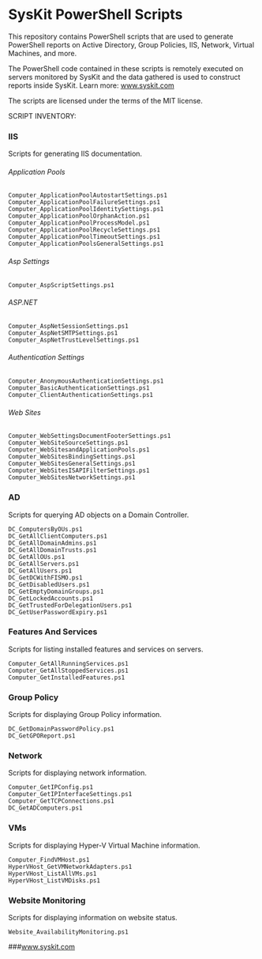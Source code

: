 # SysKit PowerShell Scripts

This repository contains PowerShell scripts that are used to generate PowerShell reports on Active Directory, Group Policies, IIS, Network, Virtual Machines, and more.

The PowerShell code contained in these scripts is remotely executed on servers monitored by SysKit and the data gathered is used to construct reports inside SysKit. Learn more: www.syskit.com

The scripts are licensed under the terms of the MIT license.

SCRIPT INVENTORY:

### IIS

Scripts for generating IIS documentation.

###### Application Pools
```
Computer_ApplicationPoolAutostartSettings.ps1
Computer_ApplicationPoolFailureSettings.ps1
Computer_ApplicationPoolIdentitySettings.ps1
Computer_ApplicationPoolOrphanAction.ps1
Computer_ApplicationPoolProcessModel.ps1
Computer_ApplicationPoolRecycleSettings.ps1
Computer_ApplicationPoolTimeoutSettings.ps1
Computer_ApplicationPoolsGeneralSettings.ps1
```

###### Asp Settings
```
Computer_AspScriptSettings.ps1
```

###### ASP.NET
```
Computer_AspNetSessionSettings.ps1
Computer_AspNetSMTPSettings.ps1
Computer_AspNetTrustLevelSettings.ps1
```

###### Authentication Settings
```
Computer_AnonymousAuthenticationSettings.ps1
Computer_BasicAuthenticationSettings.ps1
Computer_ClientAuthenticationSettings.ps1
```

###### Web Sites
```
Computer_WebSettingsDocumentFooterSettings.ps1
Computer_WebSiteSourceSettings.ps1
Computer_WebSitesandApplicationPools.ps1
Computer_WebSitesBindingSettings.ps1
Computer_WebSitesGeneralSettings.ps1
Computer_WebSitesISAPIFilterSettings.ps1
Computer_WebSitesNetworkSettings.ps1
```

### AD

Scripts for querying AD objects on a Domain Controller.

```
DC_ComputersByOUs.ps1
DC_GetAllClientComputers.ps1
DC_GetAllDomainAdmins.ps1
DC_GetAllDomainTrusts.ps1
DC_GetAllOUs.ps1
DC_GetAllServers.ps1
DC_GetAllUsers.ps1
DC_GetDCWithFISMO.ps1
DC_GetDisabledUsers.ps1
DC_GetEmptyDomainGroups.ps1
DC_GetLockedAccounts.ps1
DC_GetTrustedForDelegationUsers.ps1
DC_GetUserPasswordExpiry.ps1
```

### Features And Services

Scripts for listing installed features and services on servers.

```
Computer_GetAllRunningServices.ps1
Computer_GetAllStoppedServices.ps1
Computer_GetInstalledFeatures.ps1
```

### Group Policy

Scripts for displaying Group Policy information.

```
DC_GetDomainPasswordPolicy.ps1
DC_GetGPOReport.ps1
```

### Network

Scripts for displaying network information.

```
Computer_GetIPConfig.ps1
Computer_GetIPInterfaceSettings.ps1
Computer_GetTCPConnections.ps1
DC_GetADComputers.ps1
```

### VMs

Scripts for displaying Hyper-V Virtual Machine information.

```
Computer_FindVMHost.ps1
HyperVHost_GetVMNetworkAdapters.ps1
HyperVHost_ListAllVMs.ps1
HyperVHost_ListVMDisks.ps1
```
### Website Monitoring

Scripts for displaying information on website status.

```
Website_AvailabilityMonitoring.ps1
```
###www.syskit.com
